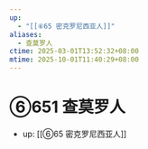 ```yaml
---
up:
  - "[[⑥65 密克罗尼西亚人]]"
aliases:
  - 查莫罗人
ctime: 2025-03-01T13:52:32+08:00
mtime: 2025-10-01T11:40:29+08:00
---
```


# ⑥651 查莫罗人

- up: [[⑥65 密克罗尼西亚人]]

